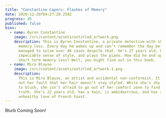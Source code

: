 ```yaml
---
title: "Constantine Capers: Flashes of Memory"
date: 2020-12-26T04:27:28.258Z
progress: 45
published: false
bios:
  - name: Byron Constantine
    image: /src/content/assets/untitled_artwork.png
    description: This is Byron Constantine, a private detective with short term
      memory loss. Every day he wakes up and can’t remember the day before. He’s
      managed to solve over 40 cases despite that. He’s 27 years old, has an
      impeccable sense of style, and plays the piano. How did he end up with
      short term memory loss? Well, you might find out in this book.
  - name: Mira Blayse
    image: /src/content/assets/untitled_artwork-1.png
    description:
      This is Mira Blayse, an artist and accidental non-conformist. It’s
      not her fault that her hair doesn’t stay styled. While she’s shy and prone
      to blush, she isn’t afraid to go out of her comfort zone to find the
      truth. She’s 22 years old, has a twin, is ambidextrous, and has an
      unhealthy love of French toast.
---
```


Blurb Coming Soon!
